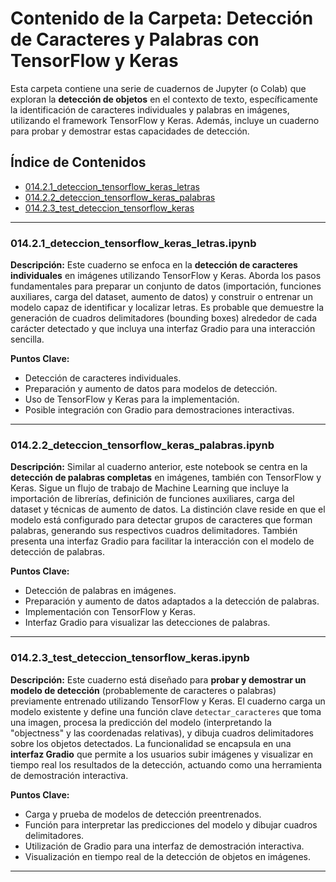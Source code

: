 # Contenido de la Carpeta: Detección de Caracteres y Palabras con TensorFlow y Keras

Esta carpeta contiene una serie de cuadernos de Jupyter (o Colab) que exploran la **detección de objetos** en el contexto de texto, específicamente la identificación de caracteres individuales y palabras en imágenes, utilizando el framework TensorFlow y Keras. Además, incluye un cuaderno para probar y demostrar estas capacidades de detección.

## Índice de Contenidos

* [014.2.1_deteccion_tensorflow_keras_letras](13.2.1_deteccion_tensorflow_keras_letras.ipynb)
* [014.2.2_deteccion_tensorflow_keras_palabras](13.2.2_deteccion_tensorflow_keras_palabras.ipynb)
* [014.2.3_test_deteccion_tensorflow_keras](13.2.3_test_deteccion_tensorflow_keras.ipynb)

---

### 014.2.1_deteccion_tensorflow_keras_letras.ipynb

**Descripción:**
Este cuaderno se enfoca en la **detección de caracteres individuales** en imágenes utilizando TensorFlow y Keras. Aborda los pasos fundamentales para preparar un conjunto de datos (importación, funciones auxiliares, carga del dataset, aumento de datos) y construir o entrenar un modelo capaz de identificar y localizar letras. Es probable que demuestre la generación de cuadros delimitadores (bounding boxes) alrededor de cada carácter detectado y que incluya una interfaz Gradio para una interacción sencilla.

**Puntos Clave:**
* Detección de caracteres individuales.
* Preparación y aumento de datos para modelos de detección.
* Uso de TensorFlow y Keras para la implementación.
* Posible integración con Gradio para demostraciones interactivas.

---

### 014.2.2_deteccion_tensorflow_keras_palabras.ipynb

**Descripción:**
Similar al cuaderno anterior, este notebook se centra en la **detección de palabras completas** en imágenes, también con TensorFlow y Keras. Sigue un flujo de trabajo de Machine Learning que incluye la importación de librerías, definición de funciones auxiliares, carga del dataset y técnicas de aumento de datos. La distinción clave reside en que el modelo está configurado para detectar grupos de caracteres que forman palabras, generando sus respectivos cuadros delimitadores. También presenta una interfaz Gradio para facilitar la interacción con el modelo de detección de palabras.

**Puntos Clave:**
* Detección de palabras en imágenes.
* Preparación y aumento de datos adaptados a la detección de palabras.
* Implementación con TensorFlow y Keras.
* Interfaz Gradio para visualizar las detecciones de palabras.

---

### 014.2.3_test_deteccion_tensorflow_keras.ipynb

**Descripción:**
Este cuaderno está diseñado para **probar y demostrar un modelo de detección** (probablemente de caracteres o palabras) previamente entrenado utilizando TensorFlow y Keras. El cuaderno carga un modelo existente y define una función clave `detectar_caracteres` que toma una imagen, procesa la predicción del modelo (interpretando la "objectness" y las coordenadas relativas), y dibuja cuadros delimitadores sobre los objetos detectados. La funcionalidad se encapsula en una **interfaz Gradio** que permite a los usuarios subir imágenes y visualizar en tiempo real los resultados de la detección, actuando como una herramienta de demostración interactiva.

**Puntos Clave:**
* Carga y prueba de modelos de detección preentrenados.
* Función para interpretar las predicciones del modelo y dibujar cuadros delimitadores.
* Utilización de Gradio para una interfaz de demostración interactiva.
* Visualización en tiempo real de la detección de objetos en imágenes.

---
